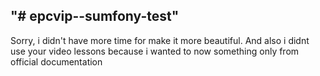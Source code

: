 "# epcvip--sumfony-test" 
---
Sorry, i didn't have more time for make it more beautiful. And also i didnt use your video lessons because i wanted to now something only from official documentation